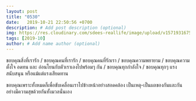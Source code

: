 ```yaml
---
layout: post
title: "0530"
date:   2019-10-21 22:50:56 +0700
description: # Add post description (optional)
img: https://res.cloudinary.com/sdees-reallife/image/upload/v1571931675/IMG_9335.jpg # Add image post (optional)
tags: [2019-10]
author: # Add name author (optional)
---
```

ขอบคุณสิ่งที่เรารัก / ขอบคุณคนที่เรารัก / ขอบคุณคนที่รักเรา / ขอบคุณความพยายาม / ขอบคุณความตั้งใจ อดทน และ อ่อนโยนกับตัวเราเองไปพร้อมๆ กัน / ขอบคุณทุกกำลังใจ / ขอบคุณทุกๆ แรงสนับสนุน หรือแม้แต่แรงเสียดทาน

<i class="fa fa-child" style="color:plum"></i>

ขอบคุณเพราะทั้งหมดก็เพื่อขับเคลื่อนเราไปข้างหน้าอย่างสอดคล้อง เป็นเหตุ-เป็นผลของกันและกัน อย่างมีความสุขด้วยกันทั้งมวลนั่นเอง
